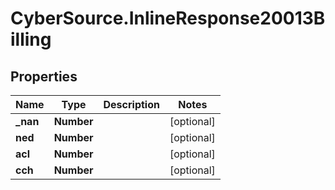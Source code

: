 # CyberSource.InlineResponse20013Billing

## Properties
Name | Type | Description | Notes
------------ | ------------- | ------------- | -------------
**_nan** | **Number** |  | [optional] 
**ned** | **Number** |  | [optional] 
**acl** | **Number** |  | [optional] 
**cch** | **Number** |  | [optional] 


